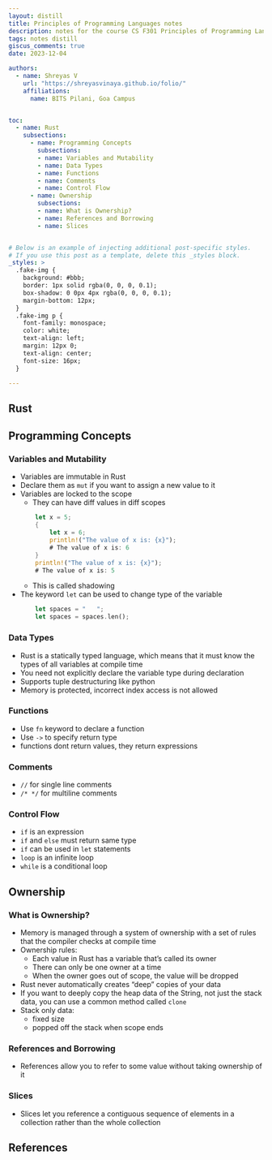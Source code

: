 ```yaml
---
layout: distill
title: Principles of Programming Languages notes
description: notes for the course CS F301 Principles of Programming Languages
tags: notes distill
giscus_comments: true
date: 2023-12-04 

authors:
  - name: Shreyas V
    url: "https://shreyasvinaya.github.io/folio/"
    affiliations:
      name: BITS Pilani, Goa Campus


toc:
  - name: Rust
    subsections:
      - name: Programming Concepts
	  	subsections:
		- name: Variables and Mutability
		- name: Data Types
		- name: Functions
		- name: Comments
		- name: Control Flow
      - name: Ownership
	    subsections:
		- name: What is Ownership?
		- name: References and Borrowing
		- name: Slices


# Below is an example of injecting additional post-specific styles.
# If you use this post as a template, delete this _styles block.
_styles: >
  .fake-img {
    background: #bbb;
    border: 1px solid rgba(0, 0, 0, 0.1);
    box-shadow: 0 0px 4px rgba(0, 0, 0, 0.1);
    margin-bottom: 12px;
  }
  .fake-img p {
    font-family: monospace;
    color: white;
    text-align: left;
    margin: 12px 0;
    text-align: center;
    font-size: 16px;
  }

---
```


## Rust
## Programming Concepts
### Variables and Mutability
- Variables are immutable in Rust
- Declare them as `mut` if you want to assign a new value to it
- Variables are locked to the scope
	- They can have diff values in diff scopes
	```rust
		let x = 5;
		{
			let x = 6;
			println!("The value of x is: {x}");
			# The value of x is: 6
		}
		println!("The value of x is: {x}");
		# The value of x is: 5
	```
	- This is called shadowing
- The keyword `let` can be used to change type of the variable
	```rust
		let spaces = "   ";
		let spaces = spaces.len();
	```

### Data Types
- Rust is a statically typed language, which means that it must know the types of all variables at compile time
- You need not explicitly declare the variable type during declaration
- Supports tuple destructuring like python
- Memory is protected, incorrect index access is not allowed

### Functions
- Use `fn` keyword to declare a function
- Use `->` to specify return type
- functions dont return values, they return expressions

### Comments
- `//` for single line comments
- `/* */` for multiline comments

### Control Flow
- `if` is an expression
- `if` and `else` must return same type
- `if` can be used in `let` statements
- `loop` is an infinite loop
- `while` is a conditional loop

## Ownership
### What is Ownership?
- Memory is managed through a system of ownership with a set of rules that the compiler checks at compile time
- Ownership rules:
	- Each value in Rust has a variable that’s called its owner
	- There can only be one owner at a time
	- When the owner goes out of scope, the value will be dropped
- Rust never automatically creates “deep” copies of your data
- If you want to deeply copy the heap data of the String, not just the stack data, you can use a common method called `clone`
- Stack only data:
	- fixed size
	- popped off the stack when scope ends

### References and Borrowing
- References allow you to refer to some value without taking ownership of it

### Slices
- Slices let you reference a contiguous sequence of elements in a collection rather than the whole collection

## References